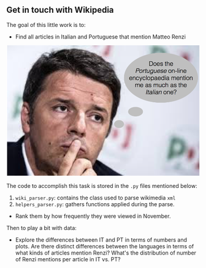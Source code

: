 ## Get in touch with Wikipedia 

The goal of this little work is to:

* Find all articles in Italian and Portuguese that mention Matteo Renzi

![](matteo_renzi.png?raw=true)

The code to accomplish this task is stored in the `.py` files mentioned below:

1. `wiki_parser.py`: contains the class used to parse wikimedia `xml`
2. `helpers_parser.py`: gathers functions applied during the parse. 

* Rank them by how frequently they were viewed in November.


Then to play a bit with data:

* Explore the differences between IT and PT in terms of numbers and plots. Are there distinct differences between the languages in terms of what kinds of articles mention Renzi? What's the distribution of number of Renzi mentions per article in IT vs. PT? 